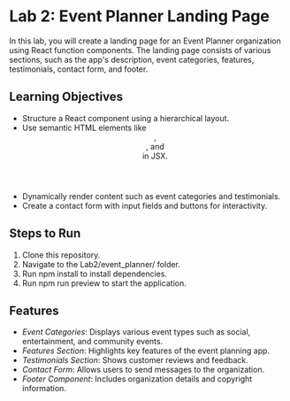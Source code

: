 # Lab 2: Event Planner Landing Page

In this lab, you will create a landing page for an Event Planner organization using React function components. The landing page consists of various sections, such as the app's description, event categories, features, testimonials, contact form, and footer.

## Learning Objectives
- Structure a React component using a hierarchical layout.
- Use semantic HTML elements like <header>, <section>, and <footer> in JSX.
- Dynamically render content such as event categories and testimonials.
- Create a contact form with input fields and buttons for interactivity.

## Steps to Run
1. Clone this repository.
2. Navigate to the Lab2/event_planner/ folder.
3. Run npm install to install dependencies.
4. Run npm run preview to start the application.

## Features
- *Event Categories*: Displays various event types such as social, entertainment, and community events.
- *Features Section*: Highlights key features of the event planning app.
- *Testimonials Section*: Shows customer reviews and feedback.
- *Contact Form*: Allows users to send messages to the organization.
- *Footer Component*: Includes organization details and copyright information.